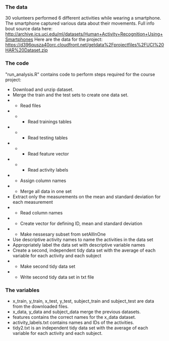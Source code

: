 ### The data
30 volunteers performed 6 different activities while wearing a smartphone. The smartphone captured various data about their movements.
Full info bout source data here: 
http://archive.ics.uci.edu/ml/datasets/Human+Activity+Recognition+Using+Smartphones Here are the data for the project: https://d396qusza40orc.cloudfront.net/getdata%2Fprojectfiles%2FUCI%20HAR%20Dataset.zip

### The code
"run_analysis.R" contains code to perform steps required for the course project:
* Download and unzip dataset.
* Merge the train and the test sets to create one data set.
* * Read files
* * * Read trainings tables
* * * Read testing tables
* * * Read feature vector
* * * Read activity labels
* * Assign column names
* * Merge all data in one set
* Extract only the measurements on the mean and standard deviation for each measurement
* *  Read column names
* *  Create vector for defining ID, mean and standard deviation
* *   Make nessesary subset from setAllInOne
* Use descriptive activity names to name the activities in the data set
* Appropriately label the data set with descriptive variable names
* Create a second, independent tidy data set with the average of each variable for each activity and each subject
* * Make second tidy data set
* * Write second tidy data set in txt file

### The variables
* x_train, y_train, x_test, y_test, subject_train and subject_test are data from the downloaded files.
* x_data, y_data and subject_data merge the previous datasets.
* features contains the correct names for the x_data dataset.
* activity_labels.txt contains names and IDs of the activities.
* tidy2.txt is an independent tidy data set with the average of each variable for each activity and each subject.
